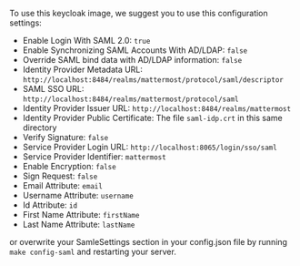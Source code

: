 To use this keycloak image, we suggest you to use this configuration settings:

- Enable Login With SAML 2.0: `true`
- Enable Synchronizing SAML Accounts With AD/LDAP: `false`
- Override SAML bind data with AD/LDAP information: `false`
- Identity Provider Metadata URL: `http://localhost:8484/realms/mattermost/protocol/saml/descriptor`
- SAML SSO URL: `http://localhost:8484/realms/mattermost/protocol/saml`
- Identity Provider Issuer URL: `http://localhost:8484/realms/mattermost`
- Identity Provider Public Certificate: The file `saml-idp.crt` in this same directory
- Verify Signature: `false`
- Service Provider Login URL: `http://localhost:8065/login/sso/saml`
- Service Provider Identifier: `mattermost`
- Enable Encryption: `false`
- Sign Request: `false`
- Email Attribute: `email`
- Username Attribute: `username`
- Id Attribute: `id`
- First Name Attribute: `firstName`
- Last Name Attribute: `lastName`

or overwrite your SamleSettings section in your config.json file by running `make config-saml` and restarting your server.
